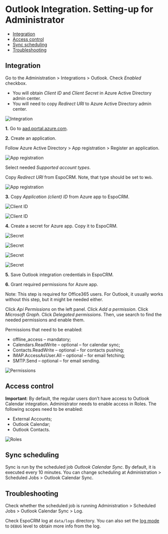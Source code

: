 # Outlook Integration. Setting-up for Administrator

* [Integration](#integration)
* [Access control](#access-control)
* [Sync scheduling](#sync-scheduling)
* [Troubleshooting](#troubleshooting)

## Integration

Go to the Administration > Integrations > Outlook. Check *Enabled* checkbox.

* You will obtain *Client ID* and *Client Secret* in Azure Active Directory admin center.
* You will need to copy *Redirect URI* to Azure Active Directory admin center.

![Integration](../../_static/images/extensions/outlook-integration/setting-up/1.png)

**1\.** Go to [aad.portal.azure.com](https://aad.portal.azure.com).

**2\.** Create an application.

Follow Azure Active Directory > App registration > Register an application.

![App registration](../../_static/images/extensions/outlook-integration/setting-up/2.png)

Select needed *Supported account types*.

Copy *Redirect URI* from EspoCRM. Note, that type should be set to `Web`.

![App registration](../../_static/images/extensions/outlook-integration/setting-up/3.png)

**3\.** Copy *Application (client) ID* from Azure app to EspoCRM.

![Client ID](../../_static/images/extensions/outlook-integration/setting-up/4.png)

![Client ID](../../_static/images/extensions/outlook-integration/setting-up/5.png)

**4\.** Create a secret for Azure app. Copy it to EspoCRM.

![Secret](../../_static/images/extensions/outlook-integration/setting-up/6.png)

![Secret](../../_static/images/extensions/outlook-integration/setting-up/7.png)

![Secret](../../_static/images/extensions/outlook-integration/setting-up/8.png)

![Secret](../../_static/images/extensions/outlook-integration/setting-up/9.png)

**5\.** Save Outlook integration credentials in EspoCRM.

**6\.** Grant required permissions for Azure app.

Note: This step is required for Office365 users. For Outlook, it usually works without this step, but it might be needed either.

Click *Api Permissions* on the left panel. Click *Add a permission*. Click *Microsoft Graph*. Click *Delegated permissions*. Then, use search to find the needed permissions and enable them.

Permissions that need to be enabled:

* offline_access – mandatory;
* Calendars.ReadWrite – optional – for calendar sync;
* Contacts.ReadWrite – optional – for contacts pushing;
* IMAP.AccessAsUser.All – optional – for email fetching;
* SMTP.Send – optional – for email sending.

![Permissions](../../_static/images/extensions/outlook-integration/setting-up/10.png)


## Access control

**Important**: By default, the regular users don’t have access to Outlook Calendar integration. Administrator needs to enable access in Roles. The following scopes need to be enabled:

* External Accounts;
* Outlook Calendar;
* Outlook Contacts.

![Roles](../../_static/images/extensions/outlook-integration/setting-up/roles.png)


## Sync scheduling

Sync is run by the scheduled job *Outlook Calendar Sync*. By default, it is executed every 10 minutes. You can change scheduling at Administration > Scheduled Jobs > Outlook Calendar Sync.

## Troubleshooting

Check whether the scheduled job is running Administration > Scheduled Jobs > Outlook Calendar Sync > Log.

Check EspoCRM log at `data/logs` directory. You can also set the [log mode](../../administration/troubleshooting.md#enabling-debug-mode-for-a-logger) to `DEBUG` level to obtain more info from the log.